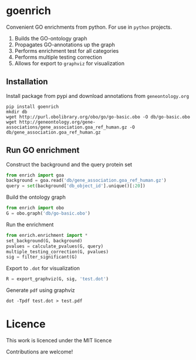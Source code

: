 # goenrich
Convenient GO enrichments from python. For use in `python` projects.

1. Builds the GO-ontology graph
2. Propagates GO-annotations up the graph
3. Performs enrichment test for all categories
4. Performs multiple testing correction
5. Allows for export to `graphviz` for visualization

## Installation

Install package from pypi and download annotations from `geneontology.org`

```shell
pip install goenrich
mkdir db
wget http://purl.obolibrary.org/obo/go/go-basic.obo -O db/go-basic.obo
wget http://geneontology.org/gene-associations/gene_association.goa_ref_human.gz -O db/gene_association.goa_ref_human.gz
```

## Run GO enrichment

Construct the background and the query protein set

```python
from enrich import goa
background = goa.read('db/gene_association.goa_ref_human.gz')
query = set(background['db_object_id'].unique()[:20])
```

Build the ontology graph

```python
from enrich import obo
G = obo.graph('db/go-basic.obo')
```

Run the enrichment

```python
from enrich.enrichment import *
set_background(G, background)
pvalues = calculate_pvalues(G, query)
multiple_testing_correction(G, pvalues)
sig = filter_significant(G)
```

Export to `.dot` for visualization

```python
R = export_graphviz(G, sig, 'test.dot')
```

Generate `pdf` using graphviz

```shell
dot -Tpdf test.dot > test.pdf
```

# Licence

This work is licenced under the MIT licence

Contributions are welcome!
